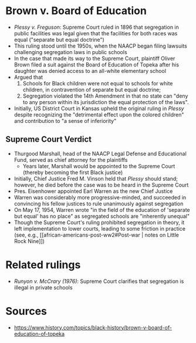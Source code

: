 # Brown v. Board of Education

- *Plessy v. Freguson*: Supreme Court ruled in 1896 that segregation in public facilities was legal given that the facilities for both races was equal ("separate but equal doctrine")
- This ruling stood until the 1950s, when the NAACP began filing lawsuits challenging segregation laws in public schools
- In the case that made its way to the Supreme Court, plaintiff Oliver Brown filed a suit against the Board of Education of Topeka after his daughter was denied access to an all-white elementary school
- Argued that
	1. Schools for Black children were not equal to schools for white children, in contravention of separate but equal doctrine;
	2.  Segregation violated the 14th Amendment in that no state can "deny to any person within its jurisdiction the equal protection of the laws".
- Initially, US District Court in Kansas upheld the original ruling in *Plessy* despite recognizing the "detrimental effect upon the colored children" and contribution to "a sense of inferiority"

## Supreme Court Verdict

- Thurgood Marshall, head of the NAACP Legal Defense and Educational Fund, served as chief attorney for the plaintiffs
	- Years later, Marshall would be appointed to the Supreme Court (thereby becoming the first Black justice)
- Initially, Chief Justice Fred M. Vinson held that *Plessy* should stand; however, he died before the case was to be heard in the Supreme Court
- Pres. Eisenhower appointed Earl Warren as the new Chief Justice
- Warren was considerably more progressive-minded, and succeeded in convincing his fellow justices to rule unanimously against segregation
- On May 17, 1954, Warren wrote "in the field of the education of 'separate but equal' has no place" as segregated schools are "inherently unequal"
- Though the Supreme Court's ruling prohibited segregation in theory, it left implementation to lower courts, leading to some friction in practice (see, e.g., [[african-americans-post-ww2#Post-war | notes on Little Rock Nine]])

# Related rulings

- *Runyon v. McCrary (1976)*: Supreme Court clarifies that segregation is illegal in private schools 

# Sources 

- https://www.history.com/topics/black-history/brown-v-board-of-education-of-topeka